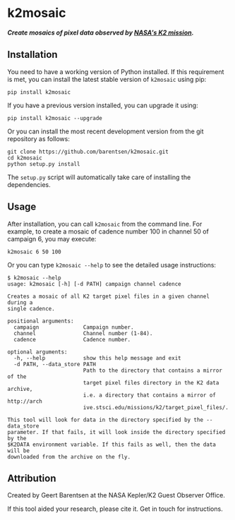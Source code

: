 # k2mosaic
***Create mosaics of pixel data observed by [NASA's K2 mission](http://keplerscience.arc.nasa.gov).***


## Installation
You need to have a working version of Python installed.
If this requirement is met, you can install the latest stable version
of `k2mosaic` using pip:
```
pip install k2mosaic
```
If you have a previous version installed, you can upgrade it using:
```
pip install k2mosaic --upgrade
```
Or you can install the most recent development version
from the git repository as follows:
```
git clone https://github.com/barentsen/k2mosaic.git
cd k2mosaic
python setup.py install
```
The `setup.py` script will automatically take care of installing the dependencies.

## Usage
After installation, you can call `k2mosaic` from the command line.
For example, to create a mosaic of cadence number 100 in channel 50 of campaign 6,
you may execute:
```
k2mosaic 6 50 100
```

Or you can type `k2mosaic --help` to see the detailed usage instructions:
```
$ k2mosaic --help
usage: k2mosaic [-h] [-d PATH] campaign channel cadence

Creates a mosaic of all K2 target pixel files in a given channel during a
single cadence.

positional arguments:
  campaign              Campaign number.
  channel               Channel number (1-84).
  cadence               Cadence number.

optional arguments:
  -h, --help            show this help message and exit
  -d PATH, --data_store PATH
                        Path to the directory that contains a mirror of the
                        target pixel files directory in the K2 data archive,
                        i.e. a directory that contains a mirror of http://arch
                        ive.stsci.edu/missions/k2/target_pixel_files/.

This tool will look for data in the directory specified by the --data_store
parameter. If that fails, it will look inside the directory specified by the
$K2DATA environment variable. If this fails as well, then the data will be
downloaded from the archive on the fly.
```

## Attribution
Created by Geert Barentsen at the NASA Kepler/K2 Guest Observer Office.

If this tool aided your research, please cite it. Get in touch for instructions.
